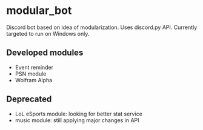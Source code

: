 # modular_bot
Discord bot based on idea of modularization. Uses discord.py API.
Currently targeted to run on Windows only.

## Developed modules
- Event reminder
- PSN module
- Wolfram Alpha

## Deprecated
- LoL eSports module: looking for better stat service
- music module: still applying major changes in API